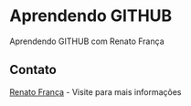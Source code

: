 Aprendendo GITHUB
=================

Aprendendo GITHUB com Renato França

Contato
-------

[Renato França](http://renato-franca.com) - Visite para mais informações